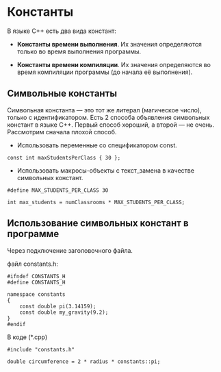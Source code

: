 # Константы

В языке C++ есть два вида констант:

*   **Константы времени выполнения**. Их значения определяются только во время выполнения программы.

* **Константы времени компиляции**. Их значения определяются во время компиляции программы (до начала её выполнения).


## Символьные константы

Символьная константа — это тот же литерал (магическое число), только с идентификатором. Есть 2 способа объявления символьных констант в языке C++. Первый способ хороший, а второй — не очень. Рассмотрим сначала плохой способ.

* Использовать переменные со спецификатором const.
```
const int maxStudentsPerClass { 30 };
```

* Использовать макросы-объекты с текст_замена в качестве символьных констант.

```
#define MAX_STUDENTS_PER_CLASS 30
 
int max_students = numClassrooms * MAX_STUDENTS_PER_CLASS;
```
## Использование символьных констант в программе

Через подключение заголовочного файла.

файл constants.h:
```
#ifndef CONSTANTS_H
#define CONSTANTS_H

namespace constants
{
    const double pi(3.14159);
    const double my_gravity(9.2);     
}
#endif
```

В коде (*.cpp)
```
#include "constants.h"

double circumference = 2 * radius * constants::pi;
```